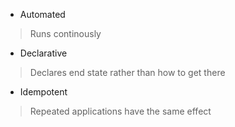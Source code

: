 * Automated
> Runs continously

* Declarative
> Declares end state rather than how to get there

* Idempotent
> Repeated applications have the same effect
